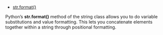 
* [str.format()](https://www.digitalocean.com/community/tutorials/how-to-use-string-formatters-in-python-3)

Python’s **str.format()** method of the string class allows you to do variable substitutions and value formatting. This lets you concatenate elements together within a string through positional formatting.
